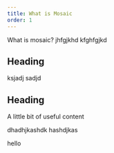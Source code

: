 ```yaml
---
title: What is Mosaic
order: 1
---
```

What is mosaic? jhfgjkhd kfghfgjkd

## Heading

ksjadj sadjd 

## Heading
A little bit of useful content

dhadhjkashdk hashdjkas

hello